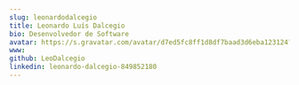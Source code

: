 ```yaml
---
slug: leonardodalcegio
title: Leonardo Luís Dalcegio
bio: Desenvolvedor de Software
avatar: https://s.gravatar.com/avatar/d7ed5fc8ff1d8df7baad3d6eba123124?s=80
www:
github: LeoDalcegio
linkedin: leonardo-dalcegio-849852180
---
```

